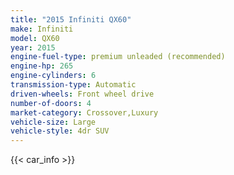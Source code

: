 ```yaml
---
title: "2015 Infiniti QX60"
make: Infiniti
model: QX60
year: 2015
engine-fuel-type: premium unleaded (recommended)
engine-hp: 265
engine-cylinders: 6
transmission-type: Automatic
driven-wheels: Front wheel drive
number-of-doors: 4
market-category: Crossover,Luxury
vehicle-size: Large
vehicle-style: 4dr SUV
---
```


{{< car_info >}}
